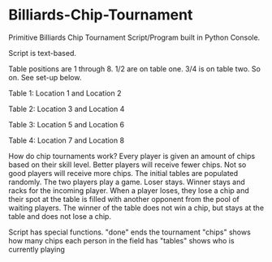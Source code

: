 # Billiards-Chip-Tournament
Primitive Billiards Chip Tournament Script/Program built in Python Console.

Script is text-based.

Table positions are 1 through 8. 1/2 are on table one. 3/4 is on table two. So on. See set-up below.

Table 1: Location 1 and Location 2

Table 2: Location 3 and Location 4

Table 3: Location 5 and Location 6

Table 4: Location 7 and Location 8

How do chip tournaments work? Every player is given an amount of chips based on their skill level. Better players will receive fewer chips. Not so good players will receive more chips. The initial tables are populated randomly. The two players play a game. Loser stays. Winner stays and racks for the incoming player. When a player loses, they lose a chip and their spot at the table is filled with another opponent from the pool of waiting players. The winner of the table does not win a chip, but stays at the table and does not lose a chip.

Script has special functions.
"done" ends the tournament
"chips" shows how many chips each person in the field has
"tables" shows who is currently playing
